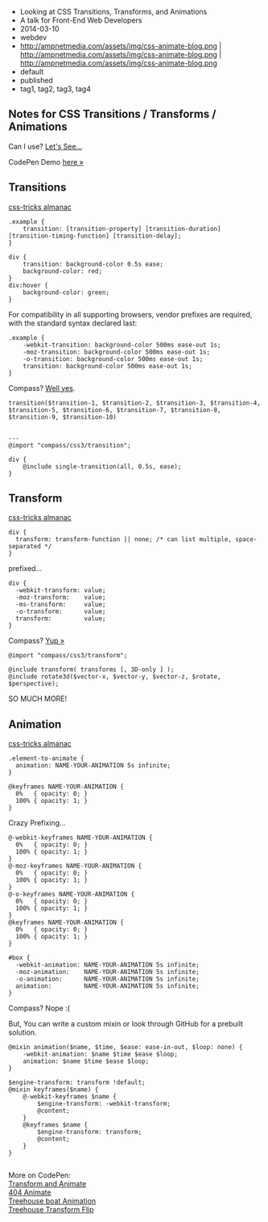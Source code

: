 * Looking at CSS Transitions, Transforms, and Animations
* A talk for Front-End Web Developers
* 2014-03-10
* webdev
* http://ampnetmedia.com/assets/img/css-animate-blog.png | http://ampnetmedia.com/assets/img/css-animate-blog.png | http://ampnetmedia.com/assets/img/css-animate-blog.png
* default
* published
* tag1, tag2, tag3, tag4

Notes for CSS Transitions / Transforms / Animations
----------------

Can I use? [Let's See...](http://caniuse.com/)

CodePen Demo [here &raquo;](http://codepen.io/adamaoc/pen/aemov)

## Transitions

[css-tricks almanac](http://css-tricks.com/almanac/properties/t/transition/)

```
.example {
    transition: [transition-property] [transition-duration] [transition-timing-function] [transition-delay];
}

div {
    transition: background-color 0.5s ease;
	background-color: red;
}
div:hover {
	background-color: green;
}

```

For compatibility in all supporting browsers, vendor prefixes are required, with the standard syntax declared last:

```
.example {
    -webkit-transition: background-color 500ms ease-out 1s;
    -moz-transition: background-color 500ms ease-out 1s;
    -o-transition: background-color 500ms ease-out 1s;
    transition: background-color 500ms ease-out 1s;
}
```

Compass? [Well yes](http://compass-style.org/reference/compass/css3/transition/#mixin-single-transition).

```
transition($transition-1, $transition-2, $transition-3, $transition-4, $transition-5, $transition-6, $transition-7, $transition-8, $transition-9, $transition-10)


---
@import "compass/css3/transition";

div {
    @include single-transition(all, 0.5s, ease);
}
```

## Transform 
[css-tricks almanac](http://css-tricks.com/almanac/properties/t/transform/)
```
div {
  transform: transform-function || none; /* can list multiple, space-separated */
}
```

prefixed...

```
div {
  -webkit-transform: value;
  -moz-transform:    value;
  -ms-transform:     value;
  -o-transform:      value;
  transform:         value;
}
```

Compass? [Yup &raquo;](http://compass-style.org/reference/compass/css3/transform/)

```
@import "compass/css3/transform";

@include transform( transforms [, 3D-only ] );
@include rotate3d($vector-x, $vector-y, $vector-z, $rotate, $perspective);

```

SO MUCH MORE!

## Animation
[css-tricks almanac](http://css-tricks.com/almanac/properties/a/animation/)

```
.element-to-animate {
  animation: NAME-YOUR-ANIMATION 5s infinite;
}

@keyframes NAME-YOUR-ANIMATION {
  0%   { opacity: 0; }
  100% { opacity: 1; }
}
```

Crazy Prefixing...

```
@-webkit-keyframes NAME-YOUR-ANIMATION {
  0%   { opacity: 0; }
  100% { opacity: 1; }
}
@-moz-keyframes NAME-YOUR-ANIMATION {
  0%   { opacity: 0; }
  100% { opacity: 1; }
}
@-o-keyframes NAME-YOUR-ANIMATION {
  0%   { opacity: 0; }
  100% { opacity: 1; }
}
@keyframes NAME-YOUR-ANIMATION {
  0%   { opacity: 0; }
  100% { opacity: 1; }
}

#box {
  -webkit-animation: NAME-YOUR-ANIMATION 5s infinite;
  -moz-animation:    NAME-YOUR-ANIMATION 5s infinite;
  -o-animation:      NAME-YOUR-ANIMATION 5s infinite;
  animation:         NAME-YOUR-ANIMATION 5s infinite;
}
```
Compass? Nope :(   

But, You can write a custom mixin or look through GitHub for a prebuilt solution. 

```
@mixin animation($name, $time, $ease: ease-in-out, $loop: none) {
    -webkit-animation: $name $time $ease $loop;
    animation: $name $time $ease $loop;
}

$engine-transform: transform !default;
@mixin keyframes($name) {
	@-webkit-keyframes $name {
		$engine-transform: -webkit-transform;
		@content;
	}
	@keyframes $name {
		$engine-transform: transform;
		@content;
	}
}


```

More on CodePen:   
[Transform and Animate](http://codepen.io/adamaoc/full/dwljz)   
[404 Animate](http://codepen.io/adamaoc/pen/xDtkE)   
[Treehouse boat Animation](http://codepen.io/adamaoc/pen/AveuD)   
[Treehouse Transform Flip](http://codepen.io/adamaoc/pen/gADup)   

